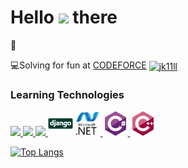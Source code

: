 # Hello <img src="https://raw.githubusercontent.com/MartinHeinz/MartinHeinz/master/wave.gif" width="30px"> there
🚀

💻Solving for fun at [CODEFORCE](https://codeforces.com/profile/JK11LL) 
<a href="https://codeforces.com/profile/jk11ll" target="blank"><img align="center" src="https://cdn.jsdelivr.net/npm/simple-icons@3.0.1/icons/codeforces.svg" alt="jk11ll" height="30" width="40" /></a>

<h3 align="left">Learning Technologies</h3>

<p align="left"> 
    <a href="https://www.java.com" target="_blank"> <img src="https://img.icons8.com/color/48/000000/java-coffee-cup-logo.png"/> </a>
    <a href="https://spring.io/projects/spring-boot" target="_blank"> <img src="https://img.icons8.com/color/48/000000/spring-logo.png"/> </a> 
    <a href="https://www.python.org" target="_blank"> <img src="https://img.icons8.com/color/48/000000/python.png"/> </a> 
  <img src="https://raw.githubusercontent.com/devicons/devicon/master/icons/django/django-original.svg" alt="django" width="40" height="40"/> </a>
  <a href="https://www.python.org" target="_blank"> <a href="https://dotnet.microsoft.com/" target="_blank"> <img src="https://raw.githubusercontent.com/devicons/devicon/master/icons/dot-net/dot-net-original-wordmark.svg" alt="dotnet" width="40" height="40"/> </a>
    <a href="https://www.w3schools.com/cs/" target="_blank"> <img src="https://raw.githubusercontent.com/devicons/devicon/master/icons/csharp/csharp-original.svg" alt="csharp" width="40" height="40"/>
 <a href="https://www.w3schools.com/cpp/" target="_blank"> <img src="https://raw.githubusercontent.com/devicons/devicon/master/icons/cplusplus/cplusplus-original.svg" alt="cplusplus" width="40" height="40"/> </a> </p>


[![Top Langs](https://github-readme-stats.vercel.app/api/top-langs/?username=JK11LL&layout=compact&theme=dark)](https://github.com/JK11LL/github-readme-stats)
